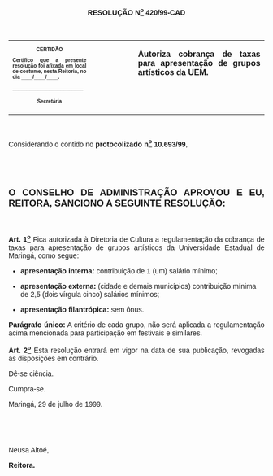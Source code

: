 <BODY>

<B><FONT FACE="Arial"><P ALIGN="CENTER"></P>
<P ALIGN="CENTER">RESOLU&Ccedil;&Atilde;O  N<U><SUP>o</U></SUP> 420/99-CAD</P>
<P ALIGN="JUSTIFY"></P>
<P ALIGN="JUSTIFY">&nbsp;</P></B></FONT>
<TABLE CELLSPACING=0 BORDER=0 CELLPADDING=7 WIDTH=621>
<TR><TD WIDTH="32%" VALIGN="TOP">
<B><FONT FACE="Arial" SIZE=1><P ALIGN="CENTER">CERTID&Atilde;O</P>
<P ALIGN="JUSTIFY">   Certifico que a presente resolu&ccedil;&atilde;o foi afixada em local de costume, nesta Reitoria, no dia ____/____/____.</P>
<P ALIGN="JUSTIFY"></P>
<P ALIGN="JUSTIFY">_________________________</P>
<P ALIGN="CENTER">Secret&aacute;ria</B></FONT></TD>
<TD WIDTH="17%" VALIGN="TOP">&nbsp;</TD>
<TD WIDTH="52%" VALIGN="TOP">
<B><FONT FACE="Arial"><P ALIGN="JUSTIFY">Autoriza cobran&ccedil;a de taxas para apresenta&ccedil;&atilde;o  de grupos art&iacute;sticos da UEM.</B></FONT></TD>
</TR>
</TABLE>

<FONT FACE="Arial"><P ALIGN="JUSTIFY"></P>
<P ALIGN="JUSTIFY">&nbsp;</P>
<P ALIGN="JUSTIFY">&#9;Considerando o contido no <B>protocolizado n<U><SUP>o</U></SUP> 10.693/99</B>,</P>
<P ALIGN="JUSTIFY"></P>
<B><P ALIGN="JUSTIFY">&nbsp;</P>
<P ALIGN="JUSTIFY">&nbsp;</P>
</FONT><FONT FACE="Arial" SIZE=4><P ALIGN="JUSTIFY">O CONSELHO DE ADMINISTRA&Ccedil;&Atilde;O APROVOU E EU, REITORA, SANCIONO A SEGUINTE RESOLU&Ccedil;&Atilde;O:</P>
</FONT><FONT FACE="Arial"><P ALIGN="JUSTIFY"></P>
<P ALIGN="JUSTIFY">&nbsp;</P>
</B><P ALIGN="JUSTIFY">&#9;<B>Art. 1<U><SUP>o</B></U></SUP> Fica autorizada &agrave; Diretoria de Cultura a regulamenta&ccedil;&atilde;o da cobran&ccedil;a de taxas para apresenta&ccedil;&atilde;o de grupos art&iacute;sticos da Universidade Estadual de Maring&aacute;, como segue:</P>

<UL>
<B><P ALIGN="JUSTIFY"><LI>apresenta&ccedil;&atilde;o interna:</B> contribui&ccedil;&atilde;o de 1 (um) sal&aacute;rio m&iacute;nimo;</LI></P>
<B><P ALIGN="JUSTIFY"><LI>apresenta&ccedil;&atilde;o externa:</B> (cidade e demais munic&iacute;pios) contribui&ccedil;&atilde;o m&iacute;nima de 2,5 (dois v&iacute;rgula cinco) sal&aacute;rios m&iacute;nimos;</LI></P>
<B><P ALIGN="JUSTIFY"><LI>apresenta&ccedil;&atilde;o filantr&oacute;pica:</B> sem &ocirc;nus.</LI></P></UL>

<P ALIGN="JUSTIFY">&#9;<B>Par&aacute;grafo &uacute;nico:</B> A crit&eacute;rio de cada grupo, n&atilde;o ser&aacute; aplicada a regulamenta&ccedil;&atilde;o acima mencionada para participa&ccedil;&atilde;o em festivais e similares.</P>
<B><P ALIGN="JUSTIFY">&#9;Art. 2<U><SUP>o</U></SUP> </B>Esta resolu&ccedil;&atilde;o entrar&aacute; em vigor na data de sua publica&ccedil;&atilde;o, revogadas as disposi&ccedil;&otilde;es em contr&aacute;rio.</P>
<P ALIGN="JUSTIFY">&#9;D&ecirc;-se ci&ecirc;ncia.</P>
<P ALIGN="JUSTIFY">&#9;Cumpra-se.</P>
<P ALIGN="JUSTIFY"></P>
<P ALIGN="JUSTIFY">&#9;&#9;&#9;&#9;&#9;&#9;Maring&aacute;, 29 de julho de 1999.</P>
<P ALIGN="JUSTIFY"></P>
<P ALIGN="JUSTIFY">&nbsp;</P>
<P ALIGN="JUSTIFY">&nbsp;</P>
<P ALIGN="JUSTIFY">&#9;&#9;&#9;&#9;&#9;&#9;Neusa Alto&eacute;,</P>
<P ALIGN="JUSTIFY">&#9;&#9;&#9;&#9;&#9;&#9;<B>Reitora.</P>
</B><P ALIGN="JUSTIFY"></P>
</FONT><FONT SIZE=2><P>&nbsp;</P>
<P>&nbsp;</P>
<P>&nbsp;</P>
<P>&nbsp;</P>
<P>&nbsp;</P>
<P>&nbsp;</P></FONT></BODY>
